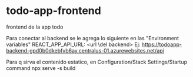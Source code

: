 # todo-app-frontend
frontend de la app todo

Para conectar al backend se le agrega lo siguiente en las "Environment variables"
REACT_APP_API_URL: <url \del backend> Ej: https://todoapp-backend-gpd0b0dkebfvb6ay.centralus-01.azurewebsites.net/api

Para q sirva el contenido estatico, en Configuration/Stack Settings/Startup command
npx serve -s build
